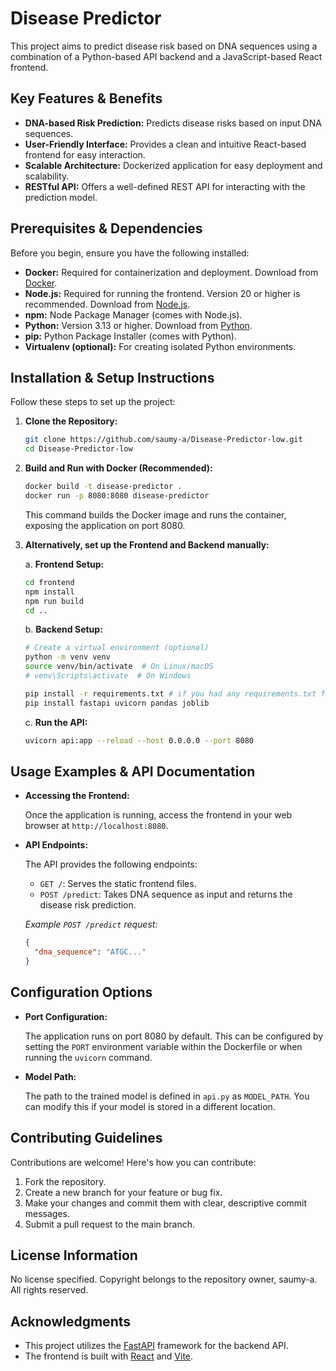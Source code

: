 # Disease Predictor

This project aims to predict disease risk based on DNA sequences using a combination of a Python-based API backend and a JavaScript-based React frontend.

## Key Features & Benefits

*   **DNA-based Risk Prediction:** Predicts disease risks based on input DNA sequences.
*   **User-Friendly Interface:** Provides a clean and intuitive React-based frontend for easy interaction.
*   **Scalable Architecture:** Dockerized application for easy deployment and scalability.
*   **RESTful API:** Offers a well-defined REST API for interacting with the prediction model.

## Prerequisites & Dependencies

Before you begin, ensure you have the following installed:

*   **Docker:**  Required for containerization and deployment.  Download from [Docker](https://www.docker.com/).
*   **Node.js:**  Required for running the frontend. Version 20 or higher is recommended. Download from [Node.js](https://nodejs.org/).
*   **npm:**  Node Package Manager (comes with Node.js).
*   **Python:**  Version 3.13 or higher. Download from [Python](https://www.python.org/).
*   **pip:** Python Package Installer (comes with Python).
*   **Virtualenv (optional):** For creating isolated Python environments.

## Installation & Setup Instructions

Follow these steps to set up the project:

1.  **Clone the Repository:**

    ```bash
    git clone https://github.com/saumy-a/Disease-Predictor-low.git
    cd Disease-Predictor-low
    ```

2.  **Build and Run with Docker (Recommended):**

    ```bash
    docker build -t disease-predictor .
    docker run -p 8080:8080 disease-predictor
    ```

    This command builds the Docker image and runs the container, exposing the application on port 8080.

3.  **Alternatively, set up the Frontend and Backend manually:**

    a.  **Frontend Setup:**

    ```bash
    cd frontend
    npm install
    npm run build
    cd ..
    ```

    b.  **Backend Setup:**

    ```bash
    # Create a virtual environment (optional)
    python -m venv venv
    source venv/bin/activate  # On Linux/macOS
    # venv\Scripts\activate  # On Windows

    pip install -r requirements.txt # if you had any requirements.txt file
    pip install fastapi uvicorn pandas joblib
    ```

    c.  **Run the API:**

    ```bash
    uvicorn api:app --reload --host 0.0.0.0 --port 8080
    ```

## Usage Examples & API Documentation

*   **Accessing the Frontend:**

    Once the application is running, access the frontend in your web browser at `http://localhost:8080`.

*   **API Endpoints:**

    The API provides the following endpoints:

    *   `GET /`:  Serves the static frontend files.
    *   `POST /predict`:  Takes DNA sequence as input and returns the disease risk prediction.

    *Example `POST /predict` request:*

    ```json
    {
      "dna_sequence": "ATGC..."
    }
    ```

## Configuration Options

*   **Port Configuration:**

    The application runs on port 8080 by default. This can be configured by setting the `PORT` environment variable within the Dockerfile or when running the `uvicorn` command.

*   **Model Path:**

    The path to the trained model is defined in `api.py` as `MODEL_PATH`.  You can modify this if your model is stored in a different location.

## Contributing Guidelines

Contributions are welcome!  Here's how you can contribute:

1.  Fork the repository.
2.  Create a new branch for your feature or bug fix.
3.  Make your changes and commit them with clear, descriptive commit messages.
4.  Submit a pull request to the main branch.

## License Information

No license specified. Copyright belongs to the repository owner, saumy-a. All rights reserved.

## Acknowledgments

*   This project utilizes the [FastAPI](https://fastapi.tiangolo.com/) framework for the backend API.
*   The frontend is built with [React](https://reactjs.org/) and [Vite](https://vitejs.dev/).
